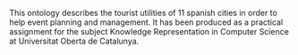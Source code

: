 This ontology describes the tourist utilities of 11 spanish cities in order to help event planning and management. It has been produced as a practical assignment for the subject Knowledge Representation in Computer Science at Universitat Oberta de Catalunya.
